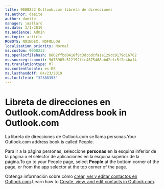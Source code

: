 ```yaml
---
title: 9000232 Outlook.com libreta de direcciones
ms.author: daeite
author: daeite
manager: joallard
ms.date: 3/1/2019
ms.audience: Admin
ms.topic: article
ROBOTS: NOINDEX, NOFOLLOW
localization_priority: Normal
ms.custom: 9000232
ms.openlocfilehash: b602ffbd8416f9c3dc6dcfa1a129dc9179d16762
ms.sourcegitcommit: 9d78905c512192ffc4675468abd2efc5f2e4baf4
ms.translationtype: MT
ms.contentlocale: es-ES
ms.lasthandoff: 04/23/2019
ms.locfileid: "32388353"
---
```

# <a name="address-book-in-outlookcom"></a><span data-ttu-id="c4ff4-102">Libreta de direcciones en Outlook.com</span><span class="sxs-lookup"><span data-stu-id="c4ff4-102">Address book in Outlook.com</span></span>

<span data-ttu-id="c4ff4-103">La libreta de direcciones de Outlook.com se llama personas.</span><span class="sxs-lookup"><span data-stu-id="c4ff4-103">Your Outlook.com address book is called People.</span></span>

<span data-ttu-id="c4ff4-104">Para ir a la página personas, seleccione **personas** en la esquina inferior de la página o el selector de aplicaciones en la esquina superior de la página.</span><span class="sxs-lookup"><span data-stu-id="c4ff4-104">To go to your People page, select **People** at the bottom corner of the page, or from the app selector at the top corner of the page.</span></span>

<span data-ttu-id="c4ff4-105">Obtenga información sobre cómo [crear, ver y editar contactos en Outlook.com](https://support.office.com/article/5b909158-036e-4820-92f7-2a27f57b9f01).</span><span class="sxs-lookup"><span data-stu-id="c4ff4-105">Learn how to [Create, view, and edit contacts in Outlook.com](https://support.office.com/article/5b909158-036e-4820-92f7-2a27f57b9f01).</span></span>